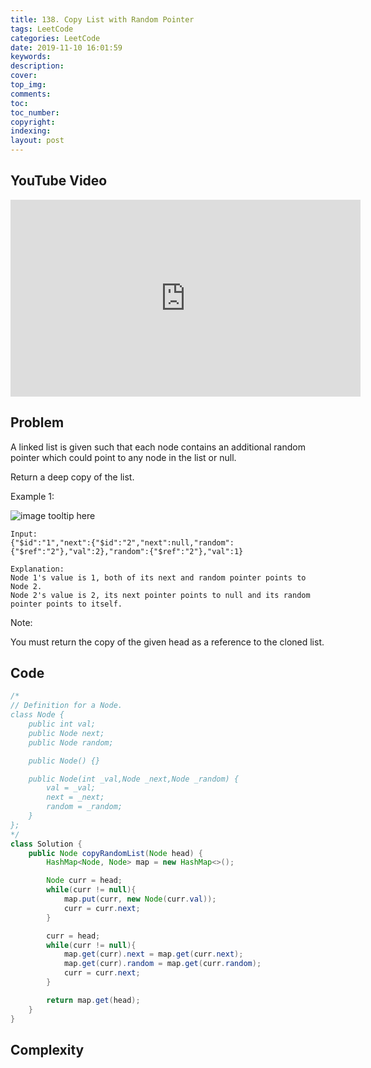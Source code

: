 ```yaml
---
title: 138. Copy List with Random Pointer
tags: LeetCode
categories: LeetCode
date: 2019-11-10 16:01:59
keywords:
description:
cover:
top_img:
comments:
toc:
toc_number:
copyright:
indexing:
layout: post
---
```


## YouTube Video

<iframe width="560" height="315" src="https://www.youtube.com/embed/UWt3qmjx8qo" frameborder="0" allow="accelerometer; autoplay; encrypted-media; gyroscope; picture-in-picture" allowfullscreen></iframe>

## Problem

A linked list is given such that each node contains an additional random pointer which could point to any node in the list or null.

Return a deep copy of the list.

Example 1:

![image tooltip here](/assets/138.png)

```
Input:
{"$id":"1","next":{"$id":"2","next":null,"random":{"$ref":"2"},"val":2},"random":{"$ref":"2"},"val":1}

Explanation:
Node 1's value is 1, both of its next and random pointer points to Node 2.
Node 2's value is 2, its next pointer points to null and its random pointer points to itself.
```

Note:

You must return the copy of the given head as a reference to the cloned list.

## Code

```java
/*
// Definition for a Node.
class Node {
    public int val;
    public Node next;
    public Node random;

    public Node() {}

    public Node(int _val,Node _next,Node _random) {
        val = _val;
        next = _next;
        random = _random;
    }
};
*/
class Solution {
    public Node copyRandomList(Node head) {
        HashMap<Node, Node> map = new HashMap<>();

        Node curr = head;
        while(curr != null){
            map.put(curr, new Node(curr.val));
            curr = curr.next;
        }

        curr = head;
        while(curr != null){
            map.get(curr).next = map.get(curr.next);
            map.get(curr).random = map.get(curr.random);
            curr = curr.next;
        }

        return map.get(head);
    }
}
```

## Complexity
